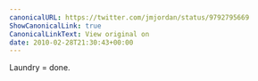 ```yaml
---
canonicalURL: https://twitter.com/jmjordan/status/9792795669
ShowCanonicalLink: true
CanonicalLinkText: View original on
date: 2010-02-28T21:30:43+00:00
---
```

Laundry = done.